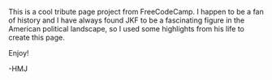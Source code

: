 This is a cool tribute page project from FreeCodeCamp. I happen to be a fan of history and I have always found JKF to be a fascinating figure in the American political landscape, so I used some highlights from his life to create this page.

Enjoy!

-HMJ
